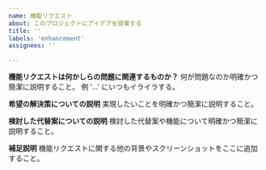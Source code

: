 ```yaml
---
name: 機能リクエスト
about: このプロジェクトにアイデアを提案する
title: ''
labels: 'enhancement'
assignees: ''

---
```


**機能リクエストは何かしらの問題に関連するものか？**
何が問題なのか明確かつ簡潔に説明すること。 例 '...' にいつもイライラする。

**希望の解決策についての説明**
実現したいことを明確かつ簡潔に説明すること。

**検討した代替案についての説明**
検討した代替案や機能について明確かつ簡潔に説明すること。

**補足説明**
機能リクエストに関する他の背景やスクリーンショットをここに追加すること。
